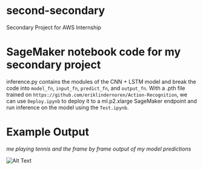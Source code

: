 # second-secondary
Secondary Project for AWS Internship

# SageMaker notebook code for my secondary project

inference.py contains the modules of the CNN + LSTM model and break the code into `model_fn`, `input_fn`, `predict_fn`, and `output_fn`. With a .pth file trained on `https://github.com/eriklindernoren/Action-Recognition`, we can use `Deploy.ipynb` to deploy it to a ml.p2.xlarge SageMaker endpoint and run inference on the model using the `Test.ipynb`.

# Example Output
*me playing tennis and the frame by frame output of my model predictions*

![Alt Text](https://github.com/marcgozali/AWS-Project/blob/master/output.gif)
